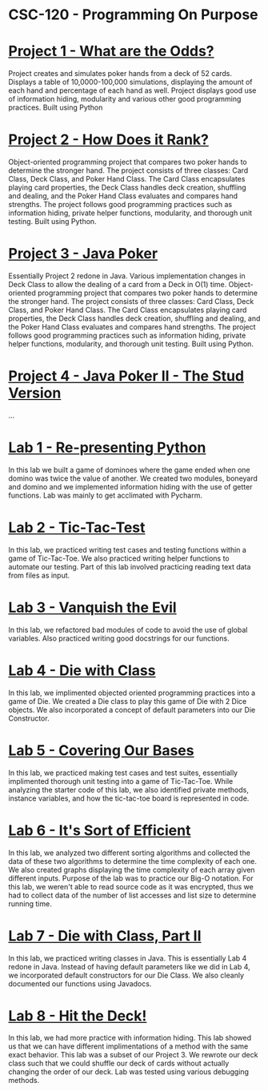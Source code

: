 # CSC-120 - Programming On Purpose 
# [Project 1 - What are the Odds?](https://github.com/NeilD-18/CSC-120/tree/8923af94f51d8ac073a4510a9a5daa54f196cfbe/Project%201%20-%20What%20are%20the%20Odds%3F%20ND)

Project creates and simulates poker hands from a deck of 52 cards. Displays a table of 10,0000-100,000 simulations, displaying the amount of each hand and percentage of each hand as well. Project displays good use of information hiding, modularity and various other good programming practices. Built using Python

# [Project 2 - How Does it Rank?](https://github.com/NeilD-18/CSC-120/tree/main/Project%202%20-%20How%20Does%20it%20Rank%3F%20ND)
Object-oriented programming project that compares two poker hands to determine the stronger hand. The project consists of three classes: Card Class, Deck Class, and Poker Hand Class. The Card Class encapsulates playing card properties, the Deck Class handles deck creation, shuffling and dealing, and the Poker Hand Class evaluates and compares hand strengths. The project follows good programming practices such as information hiding, private helper functions, modularity, and thorough unit testing. Built using Python.

# [Project 3 - Java Poker](https://github.com/NeilD-18/CSC-120/tree/main/Project%203%20-%20Java%20Poker%20ND)
Essentially Project 2 redone in Java. Various implementation changes in Deck Class to allow the dealing of a card from a Deck in O(1) time. 
Object-oriented programming project that compares two poker hands to determine the stronger hand. The project consists of three classes: Card Class, Deck Class, and Poker Hand Class. The Card Class encapsulates playing card properties, the Deck Class handles deck creation, shuffling and dealing, and the Poker Hand Class evaluates and compares hand strengths. The project follows good programming practices such as information hiding, private helper functions, modularity, and thorough unit testing. Built using Python.

# [Project 4 - Java Poker II - The Stud Version](https://github.com/NeilD-18/CSC-120/tree/main/Project%204%20-%20Java%20Poker%20II%20%20-%20The%20Stud%20Version)
...

# [Lab 1 - Re-presenting Python](https://github.com/NeilD-18/CSC-120/tree/main/Lab%201)
In this lab we built a game of dominoes where the game ended when one domino was twice the value of another. We created two modules, boneyard and domino and we implemented information hiding with the use of getter functions. Lab was mainly to get acclimated with Pycharm. 

# [Lab 2 - Tic-Tac-Test](https://github.com/NeilD-18/CSC-120/tree/main/Lab02%20Neil%20Daterao)
In this lab, we practiced writing test cases and testing functions within a game of Tic-Tac-Toe. We also practiced writing helper functions to automate our testing. Part of this lab involved practicing reading text data from files as input. 

# [Lab 3 - Vanquish the Evil](https://github.com/NeilD-18/CSC-120/tree/main/Lab03%20Neil%20Daterao)
In this lab, we refactored bad modules of code to avoid the use of global variables. Also practiced writing good docstrings for our functions. 

# [Lab 4 - Die with Class](https://github.com/NeilD-18/CSC-120/tree/main/Lab04%20Neil%20Daterao)
In this lab, we implimented objected oriented programming practices into a game of Die. We created a Die class to play this game of Die with 2 Dice objects. We also incorporated a concept of default parameters into our Die Constructor. 

# [Lab 5 - Covering Our Bases](https://github.com/NeilD-18/CSC-120/tree/main/Lab05%20Neil%20Daterao)
In this lab, we practiced making test cases and test suites, essentially implimented thorough unit testing into a game of Tic-Tac-Toe. While analyzing the starter code of this lab, we also identified private methods, instance variables, and how the tic-tac-toe board is represented in code. 

# [Lab 6 - It's Sort of Efficient](https://github.com/NeilD-18/CSC-120/tree/main/Lab06%20Neil%20Daterao)
In this lab, we analyzed two different sorting algorithms and collected the data of these two algorithms to determine the time complexity of each one. We also created graphs displaying the time complexity of each array given different inputs. Purpose of the lab was to practice our Big-O notation. For this lab, we weren't able to read source code as it was encrypted, thus we had to collect data of the number of list accesses and list size to determine running time. 

# [Lab 7 - Die with Class, Part II](https://github.com/NeilD-18/CSC-120/tree/main/Lab07%20Neil%20Daterao)
In this lab, we practiced writing classes in Java. This is essentially Lab 4 redone in Java. Instead of having default parameters like we did in Lab 4, we incorporated default constructors for our Die Class. We also cleanly documented our functions using Javadocs. 

# [Lab 8 - Hit the Deck!](https://github.com/NeilD-18/CSC-120/tree/main/Lab08%20Neil%20Daterao)
In this lab, we had more practice with information hiding. This lab showed us that we can have different implimentations of a method with the same exact behavior. This lab was a subset of our Project 3. We rewrote our deck class such that we could shuffle our deck of cards without actually changing the order of our deck. Lab was tested using various debugging methods. 


